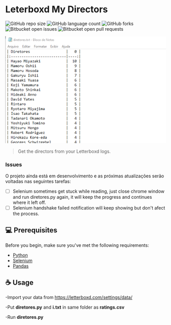 # Leterboxd My Directors

![GitHub repo size](https://img.shields.io/github/repo-size/iuricode/README-template?style=for-the-badge)
![GitHub language count](https://img.shields.io/github/languages/count/iuricode/README-template?style=for-the-badge)
![GitHub forks](https://img.shields.io/github/forks/iuricode/README-template?style=for-the-badge)
![Bitbucket open issues](https://img.shields.io/bitbucket/issues/iuricode/README-template?style=for-the-badge)
![Bitbucket open pull requests](https://img.shields.io/bitbucket/pr-raw/iuricode/README-template?style=for-the-badge)

<img src="imagem.png" alt="imagem">

> Get the directors from your Letterboxd logs.

### Issues

O projeto ainda está em desenvolvimento e as próximas atualizações serão voltadas nas seguintes tarefas:

- [ ] Selenium sometimes get stuck while reading, just close chrome window and run diretores.py again, it will keep the progress and continues where it left off.
- [ ] Selenium handshake failed notification will keep showing but don't afect the process.

## 💻 Prerequisites

Before you begin, make sure you've met the following requirements:

- [Python](https://www.python.org/)
- [Selenium](https://pypi.org/project/selenium/)
- [Pandas](https://pypi.org/project/pandas/)

## ☕ Usage

-Import your data from https://letterboxd.com/settings/data/

-Put **diretores.py** and **i.txt** in same folder as **ratings.csv**

-Run **diretores.py**
